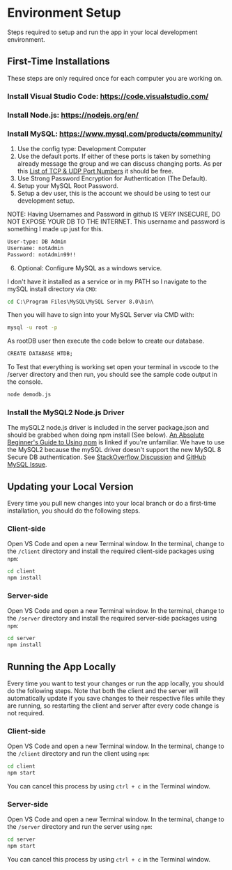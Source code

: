 # Environment Setup
Steps required to setup and run the app in your local development environment.

## First-Time Installations
These steps are only required once for each computer you are working on.  
### Install Visual Studio Code: https://code.visualstudio.com/  
### Install Node.js: https://nodejs.org/en/
### Install MySQL: https://www.mysql.com/products/community/
1. Use the config type: Development Computer
2. Use the default ports.
If either of these ports is taken by something already message the group and we can discuss changing ports. As per this [List of TCP & UDP Port Numbers](https://en.wikipedia.org/wiki/List_of_TCP_and_UDP_port_numbers) it should be free. 
3. Use Strong Password Encryption for Authentication (The Default).
4. Setup your MySQL Root Password. 
5. Setup a dev user, this is the account we should be using to test our development setup.

NOTE: Having Usernames and Password in github IS VERY INSECURE, DO NOT EXPOSE YOUR DB TO THE INTERNET. This username and password is something I made up just for this.
```cmd
User-type: DB Admin
Username: notAdmin
Password: notAdmin99!!
``` 

6. Optional: Configure MySQL as a windows service.

I don't have it installed as a service or in my PATH so I navigate to the mySQL install directory via `CMD`:
```cmd
cd C:\Program Files\MySQL\MySQL Server 8.0\bin\
``` 
Then you will have to sign into your MySQL Server via CMD with:
```cmd
mysql -u root -p
``` 

As rootDB user then execute the code below to create our database. 
```cmd
CREATE DATABASE HTDB; 
``` 

To Test that everything is working set open your terminal in vscode to the /server directory and then run, you should see the sample code output in the console.
```cmd
node demodb.js
``` 


### Install the MySQL2 Node.js Driver
The mySQL2 node.js driver is included in the server package.json and should be grabbed when doing npm install (See below). [An Absolute Beginner's Guide to Using npm](https://nodesource.com/blog/an-absolute-beginners-guide-to-using-npm/) is linked if you're unfamiliar. We have to use the MySQL2 because the mySQL driver doesn't support the new MySQL 8 Secure DB authentication. See [StackOverflow Discussion](https://stackoverflow.com/questions/50093144/mysql-8-0-client-does-not-support-authentication-protocol-requested-by-server) and [GitHub MySQL Issue](https://github.com/mysqljs/mysql/pull/1962).


## Updating your Local Version
Every time you pull new changes into your local branch or do a first-time installation, you should do the following steps.

### Client-side
Open VS Code and open a new Terminal window. In the terminal, change to the `/client` directory and install the required client-side packages using `npm`:
```cmd
cd client
npm install
```

### Server-side
Open VS Code and open a new Terminal window. In the terminal, change to the `/server` directory and install the required server-side packages using `npm`:
```cmd
cd server
npm install
```

## Running the App Locally
Every time you want to test your changes or run the app locally, you should do the following steps. Note that both the client and the server will automatically update if you save changes to their respective files while they are running, so restarting the client and server after every code change is not required.

### Client-side
Open VS Code and open a new Terminal window. In the terminal, change to the `/client` directory and run the client using `npm`:
```cmd
cd client
npm start
```
You can cancel this process by using `ctrl + c` in the Terminal window.

### Server-side
Open VS Code and open a new Terminal window. In the terminal, change to the `/server` directory and run the server using `npm`:
```cmd
cd server
npm start
```
You can cancel this process by using `ctrl + c` in the Terminal window.
